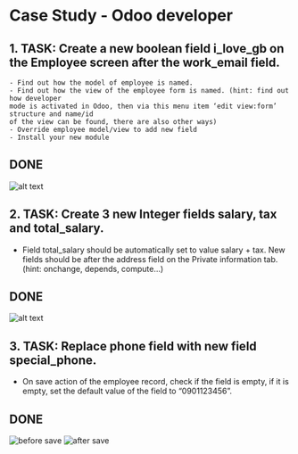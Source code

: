 # Case Study - Odoo developer

## 1. TASK: Create a new boolean field i_love_gb on the Employee screen after the work_email field.
    - Find out how the model of employee is named.
    - Find out how the view of the employee form is named. (hint: find out how developer
    mode is activated in Odoo, then via this menu item ‘edit view:form’ structure and name/id
    of the view can be found, there are also other ways)
    - Override employee model/view to add new field
    - Install your new module

## DONE

![alt text](https://i.ibb.co/vDGSzG6/1.png)


## 2. TASK: Create 3 new Integer fields salary, tax and total_salary.
-  Field total_salary should be automatically set to value salary + tax. New fields should be after the address field on the Private information tab. (hint: onchange, depends, compute...)

## DONE
![alt text](https://i.ibb.co/mF0wymW/2.png)


## 3. TASK: Replace phone field with new field special_phone.
- On save action of the employee record, check if the field is empty, if it is empty, set the default value of the field to “0901123456”.

## DONE
![before save](https://i.ibb.co/DKb596b/3a.png)
![after save](https://i.ibb.co/kc7BPyJ/3b.png)


